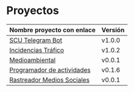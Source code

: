 # Proyectos

| Nombre proyecto con enlace                                                         | Versión |
|------------------------------------------------------------------------------------|---------|
| [SCU Telegram Bot](https://github.com/Test-Driven-Robins/scu-telegram-bot)         | v1.0.0  |
| [Incidencias Tráfico](https://github.com/RakutenTeam/IncidenciasTrafico)           | v1.0.2  |
| [Medioambiental](https://github.com/medioambiental-tdd/medioambiental)             | v0.0.1  |
| [Programador de actividades](https://github.com/TaskingWorld/QAProject)            | v0.1.6  |
| [Rastreador Medios Sociales](https://github.com/Rastreador-medios-sociales/Scanner)| v0.0.1  |

